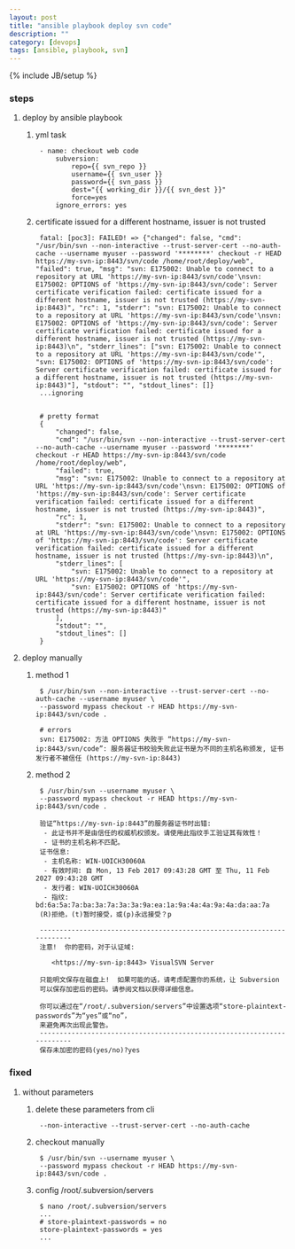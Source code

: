 ```yaml
---
layout: post
title: "ansible playbook deploy svn code"
description: ""
category: [devops]
tags: [ansible, playbook, svn]
---
```

{% include JB/setup %}


### steps

1. deploy by ansible playbook

    1. yml task

            - name: checkout web code
                subversion:
                    repo={{ svn_repo }}
                    username={{ svn_user }}
                    password={{ svn_pass }}
                    dest="{{ working_dir }}/{{ svn_dest }}"
                    force=yes
                ignore_errors: yes

    1. certificate issued for a different hostname, issuer is not trusted

            fatal: [poc3]: FAILED! => {"changed": false, "cmd": "/usr/bin/svn --non-interactive --trust-server-cert --no-auth-cache --username myuser --password '********' checkout -r HEAD https://my-svn-ip:8443/svn/code /home/root/deploy/web", "failed": true, "msg": "svn: E175002: Unable to connect to a repository at URL 'https://my-svn-ip:8443/svn/code'\nsvn: E175002: OPTIONS of 'https://my-svn-ip:8443/svn/code': Server certificate verification failed: certificate issued for a different hostname, issuer is not trusted (https://my-svn-ip:8443)", "rc": 1, "stderr": "svn: E175002: Unable to connect to a repository at URL 'https://my-svn-ip:8443/svn/code'\nsvn: E175002: OPTIONS of 'https://my-svn-ip:8443/svn/code': Server certificate verification failed: certificate issued for a different hostname, issuer is not trusted (https://my-svn-ip:8443)\n", "stderr_lines": ["svn: E175002: Unable to connect to a repository at URL 'https://my-svn-ip:8443/svn/code'", "svn: E175002: OPTIONS of 'https://my-svn-ip:8443/svn/code': Server certificate verification failed: certificate issued for a different hostname, issuer is not trusted (https://my-svn-ip:8443)"], "stdout": "", "stdout_lines": []}
            ...ignoring


            # pretty format
            {
                "changed": false,
                "cmd": "/usr/bin/svn --non-interactive --trust-server-cert --no-auth-cache --username myuser --password '********' checkout -r HEAD https://my-svn-ip:8443/svn/code /home/root/deploy/web",
                "failed": true,
                "msg": "svn: E175002: Unable to connect to a repository at URL 'https://my-svn-ip:8443/svn/code'\nsvn: E175002: OPTIONS of 'https://my-svn-ip:8443/svn/code': Server certificate verification failed: certificate issued for a different hostname, issuer is not trusted (https://my-svn-ip:8443)",
                "rc": 1,
                "stderr": "svn: E175002: Unable to connect to a repository at URL 'https://my-svn-ip:8443/svn/code'\nsvn: E175002: OPTIONS of 'https://my-svn-ip:8443/svn/code': Server certificate verification failed: certificate issued for a different hostname, issuer is not trusted (https://my-svn-ip:8443)\n",
                "stderr_lines": [
                    "svn: E175002: Unable to connect to a repository at URL 'https://my-svn-ip:8443/svn/code'",
                    "svn: E175002: OPTIONS of 'https://my-svn-ip:8443/svn/code': Server certificate verification failed: certificate issued for a different hostname, issuer is not trusted (https://my-svn-ip:8443)"
                ],
                "stdout": "",
                "stdout_lines": []
            }


1. deploy manually

    1. method 1


            $ /usr/bin/svn --non-interactive --trust-server-cert --no-auth-cache --username myuser \
            --password mypass checkout -r HEAD https://my-svn-ip:8443/svn/code .

            # errors
            svn: E175002: 方法 OPTIONS 失败于 “https://my-svn-ip:8443/svn/code”: 服务器证书校验失败此证书是为不同的主机名称颁发, 证书发行者不被信任 (https://my-svn-ip:8443)


    1. method 2

            $ /usr/bin/svn --username myuser \
            --password mypass checkout -r HEAD https://my-svn-ip:8443/svn/code .

            验证“https://my-svn-ip:8443”的服务器证书时出错:
             - 此证书并不是由信任的权威机权颁发。请使用此指纹手工验证其有效性！
             - 证书的主机名称不匹配。
            证书信息:
             - 主机名称: WIN-UOICH30060A
             - 有效时间: 自 Mon, 13 Feb 2017 09:43:28 GMT 至 Thu, 11 Feb 2027 09:43:28 GMT
             - 发行者: WIN-UOICH30060A
             - 指纹: bd:6a:5a:7a:ba:3a:7a:3a:3a:9a:ea:1a:9a:4a:4a:9a:4a:da:aa:7a
            (R)拒绝，(t)暂时接受，或(p)永远接受？p

            -----------------------------------------------------------------------
            注意!  你的密码，对于认证域:

               <https://my-svn-ip:8443> VisualSVN Server

            只能明文保存在磁盘上!  如果可能的话，请考虑配置你的系统，让 Subversion
            可以保存加密后的密码。请参阅文档以获得详细信息。

            你可以通过在“/root/.subversion/servers”中设置选项“store-plaintext-passwords”为“yes”或“no”，
            来避免再次出现此警告。
            -----------------------------------------------------------------------
            保存未加密的密码(yes/no)?yes

### fixed

1. without parameters

    1. delete these parameters from cli

            --non-interactive --trust-server-cert --no-auth-cache

    1. checkout manually

            $ /usr/bin/svn --username myuser \
            --password mypass checkout -r HEAD https://my-svn-ip:8443/svn/code .

    1. config /root/.subversion/servers

            $ nano /root/.subversion/servers
            ...
            # store-plaintext-passwords = no
            store-plaintext-passwords = yes
            ...
